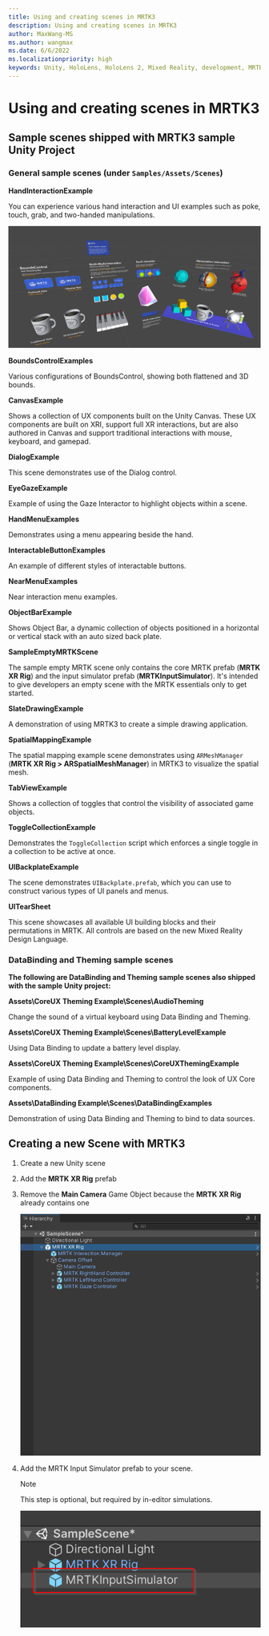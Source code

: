 ```yaml
---
title: Using and creating scenes in MRTK3
description: Using and creating scenes in MRTK3
author: MaxWang-MS
ms.author: wangmax
ms.date: 6/6/2022
ms.localizationpriority: high
keywords: Unity, HoloLens, HoloLens 2, Mixed Reality, development, MRTK3, scenes, example scenes
---
```


# Using and creating scenes in MRTK3

## Sample scenes shipped with MRTK3 sample Unity Project

### General sample scenes (under `Samples/Assets/Scenes`)

**HandInteractionExample**

You can experience various hand interaction and UI examples such as poke, touch, grab, and two-handed manipulations.

![Hand Menu](images/hand-interaction-examples.png)

**BoundsControlExamples**

Various configurations of BoundsControl, showing both flattened and 3D bounds.

**CanvasExample**

Shows a collection of UX components built on the Unity Canvas. These UX components are built on XRI, support full XR interactions, but are also authored in Canvas and support traditional interactions with mouse, keyboard, and gamepad.

**DialogExample**

This scene demonstrates use of the Dialog control.

**EyeGazeExample**

Example of using the Gaze Interactor to highlight objects within a scene.

**HandMenuExamples**

Demonstrates using a menu appearing beside the hand.

**InteractableButtonExamples**

An example of different styles of interactable buttons.

**NearMenuExamples**

Near interaction menu examples.

**ObjectBarExample**

Shows Object Bar, a dynamic collection of objects positioned in a horizontal or vertical stack with an auto sized back plate.

**SampleEmptyMRTKScene**

The sample empty MRTK scene only contains the core MRTK prefab (**MRTK XR Rig**) and the input simulator prefab (**MRTKInputSimulator**). It's intended to give developers an empty scene with the MRTK essentials only to get started.

**SlateDrawingExample**

A demonstration of using MRTK3 to create a simple drawing application.

**SpatialMappingExample**

The spatial mapping example scene demonstrates using `ARMeshManager` (**MRTK XR Rig > ARSpatialMeshManager**) in MRTK3 to visualize the spatial mesh.

**TabViewExample**

Shows a collection of toggles that control the visibility of associated game objects.

**ToggleCollectionExample**

Demonstrates the `ToggleCollection` script which enforces a single toggle in a collection to be active at once.

**UIBackplateExample**

The scene demonstrates `UIBackplate.prefab`, which you can use to construct various types of UI panels and menus.

**UITearSheet**

This scene showcases all available UI building blocks and their permutations in MRTK. All controls are based on the new Mixed Reality Design Language.

### DataBinding and Theming sample scenes

**The following are DataBinding and Theming sample scenes also shipped with the sample Unity project:**

**Assets\CoreUX Theming Example\Scenes\AudioTheming**

Change the sound of a virtual keyboard using Data Binding and Theming.

**Assets\CoreUX Theming Example\Scenes\BatteryLevelExample**

Using Data Binding to update a battery level display.

**Assets\CoreUX Theming Example\Scenes\CoreUXThemingExample**

Example of using Data Binding and Theming to control the look of UX Core components.

**Assets\DataBinding Example\Scenes\DataBindingExamples**

Demonstration of using Data Binding and Theming to bind to data sources.

## Creating a new Scene with MRTK3

1. Create a new Unity scene
1. Add the **MRTK XR Rig** prefab
1. Remove the **Main Camera** Game Object because the **MRTK XR Rig** already contains one

   ![MRTK XR rig screenshot](images\mrtk-xr-rig.png)

1. Add the MRTK Input Simulator prefab to your scene.

   > [!Note]
   > This step is optional, but required by in-editor simulations.

   ![MRTK input simulator hierarchy pane](images\mrtk-input-simulator.png)
